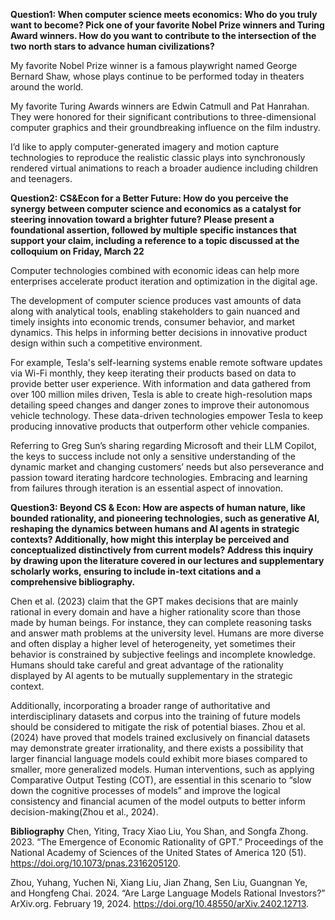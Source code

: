 **Question1: When computer science meets economics: Who do you truly want to become? Pick one of your favorite Nobel Prize winners and Turing Award winners. How do you want to contribute to the intersection of the two north stars to advance human civilizations?**

My favorite Nobel Prize winner is a famous playwright named George Bernard Shaw, whose plays continue to be performed today in theaters around the world.

My favorite Turing Awards winners are Edwin Catmull and Pat Hanrahan. They were honored for their significant contributions to three-dimensional computer graphics and their groundbreaking influence on the film industry.

I’d like to apply computer-generated imagery and motion capture technologies to reproduce the realistic classic plays into synchronously rendered virtual animations to reach a broader audience including children and teenagers.

**Question2: CS&Econ for a Better Future: How do you perceive the synergy between computer science and economics as a catalyst for steering innovation toward a brighter future? Please present a foundational assertion, followed by multiple specific instances that support your claim, including a reference to a topic discussed at the colloquium on Friday, March 22**

Computer technologies combined with economic ideas can help more enterprises accelerate product iteration and optimization in the digital age.

The development of computer science produces vast amounts of data along with analytical tools, enabling stakeholders to gain nuanced and timely insights into economic trends, consumer behavior, and market dynamics. This helps in informing better decisions in innovative product design within such a competitive environment.

For example, Tesla's self-learning systems enable remote software updates via Wi-Fi monthly, they keep iterating their products based on data to provide better user experience. With information and data gathered from over 100 million miles driven, Tesla is able to create high-resolution maps detailing speed changes and danger zones to improve their autonomous vehicle technology. These data-driven technologies empower Tesla to keep producing innovative products that outperform other vehicle companies.

Referring to Greg Sun’s sharing regarding Microsoft and their LLM Copilot, the keys to success include not only a sensitive understanding of the dynamic market and changing customers’ needs but also perseverance and passion toward iterating hardcore technologies. Embracing and learning from failures through iteration is an essential aspect of innovation.

**Question3: Beyond CS & Econ: How are aspects of human nature, like bounded rationality, and pioneering technologies, such as generative AI, reshaping the dynamics between humans and AI agents in strategic contexts? Additionally, how might this interplay be perceived and conceptualized distinctively from current models? Address this inquiry by drawing upon the literature covered in our lectures and supplementary scholarly works, ensuring to include in-text citations and a comprehensive bibliography.**


Chen et al. (2023) claim that the GPT makes decisions that are mainly rational in every domain and have a higher rationality score than those made by human beings. For instance, they can complete reasoning tasks and answer math problems at the university level. Humans are more diverse and often display a higher level of heterogeneity, yet sometimes their behavior is constrained by subjective feelings and incomplete knowledge. Humans should take careful and great advantage of the rationality displayed by AI agents to be mutually supplementary in the strategic context.

Additionally, incorporating a broader range of authoritative and interdisciplinary datasets and corpus into the training of future models should be considered to mitigate the risk of potential biases. Zhou et al. (2024) have proved that models trained exclusively on financial datasets may demonstrate greater irrationality, and there exists a possibility that larger financial language models could exhibit more biases compared to smaller, more generalized models. Human interventions, such as applying Comparative Output Testing (COT), are essential in this scenario to “slow down the cognitive processes of models” and improve the logical consistency and financial acumen of the model outputs to better inform decision-making(Zhou et al., 2024).

**Bibliography**
Chen, Yiting, Tracy Xiao Liu, You Shan, and Songfa Zhong. 2023. “The Emergence of Economic Rationality of GPT.” Proceedings of the National Academy of Sciences of the United States of America 120 (51). https://doi.org/10.1073/pnas.2316205120.

Zhou, Yuhang, Yuchen Ni, Xiang Liu, Jian Zhang, Sen Liu, Guangnan Ye, and Hongfeng Chai. 2024. “Are Large Language Models Rational Investors?” ArXiv.org. February 19, 2024. https://doi.org/10.48550/arXiv.2402.12713.
